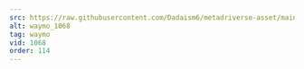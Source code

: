 ```yaml
---
src: https://raw.githubusercontent.com/Dadaism6/metadriverse-asset/main/script-waymo-output-newcompressed/waymo_1068.mp4
alt: waymo_1068
tag: waymo
vid: 1068
order: 114
---
```

